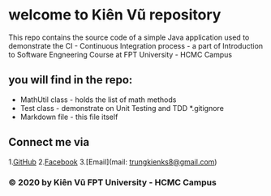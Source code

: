 # welcome to Kiên Vũ repository
This repo contains the source code of a simple Java application used to
demonstrate the CI - Continuous Integration process - a part of Introduction
to Software Engneering Course at FPT University - HCMC Campus
 
## you will find in the repo:
* MathUtil class - holds the list of math methods
* Test class - demonstrate on Unit Testing and TDD
*.gitignore
* Markdown file - this file itself

## Connect me via
1.[GitHub](https://github.com/KieenVux)
2.[Facebook](https://www.facebook.com/VuKien21102000)
3.[Email](mail: trungkienks8@gmail.com)

### © 2020 by Kiên Vũ FPT University - HCMC Campus